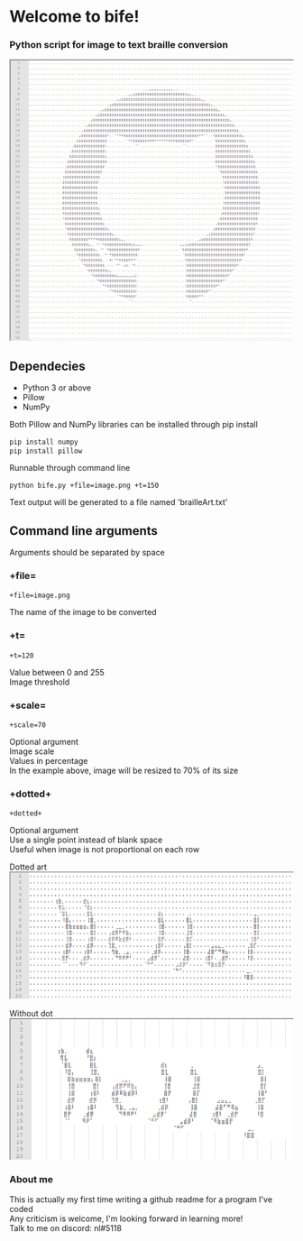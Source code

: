 # Welcome to bife!
### Python script for image to text braille conversion
![Logo Example](https://github.com/SupNL/bife/blob/master/images/example_logo_art.png)

## Dependecies
- Python 3 or above
- Pillow
- NumPy

Both Pillow and NumPy libraries can be installed through pip install
```
pip install numpy
pip install pillow
```

Runnable through command line
```
python bife.py +file=image.png +t=150
```
Text output will be generated to a file named 'brailleArt.txt'

## Command line arguments
Arguments should be separated by space

### +file=
```
+file=image.png
```
The name of the image to be converted

### +t=
```
+t=120
```
Value between 0 and 255<br/>
Image threshold

### +scale=
```
+scale=70
```
Optional argument<br/>
Image scale<br/>
Values in percentage<br/>
In the example above, image will be resized to 70% of its size<br/>

### +dotted+
```
+dotted+
```
Optional argument<br/>
Use a single point instead of blank space<br/>
Useful when image is not proportional on each row

Dotted art<br/>
![Dotted](https://github.com/SupNL/bife/blob/master/images/dotted.png)

Without dot<br/>
![Non-Dotted](https://github.com/SupNL/bife/blob/master/images/non_dotted.png)

### About me
This is actually my first time writing a github readme for a program I've coded<br/>
Any criticism is welcome, I'm looking forward in learning more!<br/>
Talk to me on discord: nl#5118
